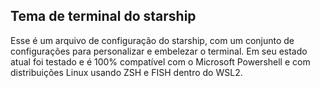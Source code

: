 ## Tema de terminal do starship

Esse é um arquivo de configuração do starship, com um conjunto de configurações para personalizar e embelezar o terminal. 
Em seu estado atual foi testado e é 100% compatível com o Microsoft Powershell e com distribuições Linux usando ZSH e FISH dentro do WSL2. 
